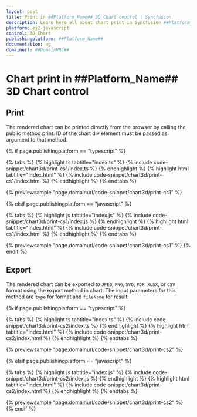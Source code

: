 ```yaml
---
layout: post
title: Print in ##Platform_Name## 3D Chart control | Syncfusion
description: Learn here all about chart print in Syncfusion ##Platform_Name## 3D Chart control of Syncfusion Essential JS 2 and more.
platform: ej2-javascript
control: 3D Chart 
publishingplatform: ##Platform_Name##
documentation: ug
domainurl: ##DomainURL##
---
```


# Chart print in ##Platform_Name## 3D Chart control

## Print

The rendered chart can be printed directly from the browser by calling the public method print. ID of the chart div element must be passed as argument to that method.

{% if page.publishingplatform == "typescript" %}

{% tabs %}
{% highlight ts tabtitle="index.ts" %}
{% include code-snippet/chart3d/print-cs1/index.ts %}
{% endhighlight %}
{% highlight html tabtitle="index.html" %}
{% include code-snippet/chart3d/print-cs1/index.html %}
{% endhighlight %}
{% endtabs %}
        
{% previewsample "page.domainurl/code-snippet/chart3d/print-cs1" %}

{% elsif page.publishingplatform == "javascript" %}

{% tabs %}
{% highlight js tabtitle="index.js" %}
{% include code-snippet/chart3d/print-cs1/index.js %}
{% endhighlight %}
{% highlight html tabtitle="index.html" %}
{% include code-snippet/chart3d/print-cs1/index.html %}
{% endhighlight %}
{% endtabs %}

{% previewsample "page.domainurl/code-snippet/chart3d/print-cs1" %}
{% endif %}

## Export

The rendered chart can be exported to `JPEG`, `PNG`, `SVG`, `PDF`, `XLSX`, or `CSV` format using the export method in chart. The input parameters for this method are `type` for format and `fileName` for result.

{% if page.publishingplatform == "typescript" %}

{% tabs %}
{% highlight ts tabtitle="index.ts" %}
{% include code-snippet/chart3d/print-cs2/index.ts %}
{% endhighlight %}
{% highlight html tabtitle="index.html" %}
{% include code-snippet/chart3d/print-cs2/index.html %}
{% endhighlight %}
{% endtabs %}
        
{% previewsample "page.domainurl/code-snippet/chart3d/print-cs2" %}

{% elsif page.publishingplatform == "javascript" %}

{% tabs %}
{% highlight js tabtitle="index.js" %}
{% include code-snippet/chart3d/print-cs2/index.js %}
{% endhighlight %}
{% highlight html tabtitle="index.html" %}
{% include code-snippet/chart3d/print-cs2/index.html %}
{% endhighlight %}
{% endtabs %}

{% previewsample "page.domainurl/code-snippet/chart3d/print-cs2" %}
{% endif %}